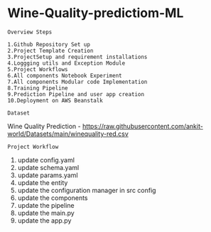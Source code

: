 # Wine-Quality-predictiom-ML

```Overview Steps```

    1.Github Repository Set up
    2.Project Template Creation
    3.ProjectSetup and requirement installations
    4.Loggging utils and Exception Module
    5.Project Workflows
    6.All components Notebook Experiment
    7.All components Modular code Implementation
    8.Training Pipeline
    9.Prediction Pipeline and user app creation
    10.Deployment on AWS Beanstalk


```Dataset```

Wine Quality Prediction - https://raw.githubusercontent.com/ankit-world/Datasets/main/winequality-red.csv

```Project Workflow```
1. update config.yaml
2. update schema.yaml
3. update params.yaml
4. update the entity
5. update the configuration manager in src config
6. update the components
7. update the pipeline
8. update the main.py
9. update the app.py

